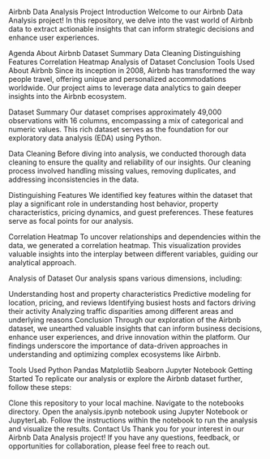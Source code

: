 Airbnb Data Analysis Project
Introduction
Welcome to our Airbnb Data Analysis project! In this repository, we delve into the vast world of Airbnb data to extract actionable insights that can inform strategic decisions and enhance user experiences.

Agenda
About Airbnb
Dataset Summary
Data Cleaning
Distinguishing Features
Correlation Heatmap
Analysis of Dataset
Conclusion
Tools Used
About Airbnb
Since its inception in 2008, Airbnb has transformed the way people travel, offering unique and personalized accommodations worldwide. Our project aims to leverage data analytics to gain deeper insights into the Airbnb ecosystem.

Dataset Summary
Our dataset comprises approximately 49,000 observations with 16 columns, encompassing a mix of categorical and numeric values. This rich dataset serves as the foundation for our exploratory data analysis (EDA) using Python.

Data Cleaning
Before diving into analysis, we conducted thorough data cleaning to ensure the quality and reliability of our insights. Our cleaning process involved handling missing values, removing duplicates, and addressing inconsistencies in the data.

Distinguishing Features
We identified key features within the dataset that play a significant role in understanding host behavior, property characteristics, pricing dynamics, and guest preferences. These features serve as focal points for our analysis.

Correlation Heatmap
To uncover relationships and dependencies within the data, we generated a correlation heatmap. This visualization provides valuable insights into the interplay between different variables, guiding our analytical approach.

Analysis of Dataset
Our analysis spans various dimensions, including:

Understanding host and property characteristics
Predictive modeling for location, pricing, and reviews
Identifying busiest hosts and factors driving their activity
Analyzing traffic disparities among different areas and underlying reasons
Conclusion
Through our exploration of the Airbnb dataset, we unearthed valuable insights that can inform business decisions, enhance user experiences, and drive innovation within the platform. Our findings underscore the importance of data-driven approaches in understanding and optimizing complex ecosystems like Airbnb.

Tools Used
Python
Pandas
Matplotlib
Seaborn
Jupyter Notebook
Getting Started
To replicate our analysis or explore the Airbnb dataset further, follow these steps:

Clone this repository to your local machine.
Navigate to the notebooks directory.
Open the analysis.ipynb notebook using Jupyter Notebook or JupyterLab.
Follow the instructions within the notebook to run the analysis and visualize the results.
Contact Us
Thank you for your interest in our Airbnb Data Analysis project! If you have any questions, feedback, or opportunities for collaboration, please feel free to reach out.
